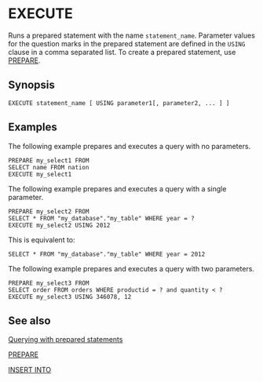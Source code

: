 # EXECUTE<a name="sql-execute"></a>

Runs a prepared statement with the name `statement_name`\. Parameter values for the question marks in the prepared statement are defined in the `USING` clause in a comma separated list\. To create a prepared statement, use [PREPARE](sql-prepare.md)\.

## Synopsis<a name="sql-execute-synopsis"></a>

```
EXECUTE statement_name [ USING parameter1[, parameter2, ... ] ]
```

## Examples<a name="sql-execute-examples"></a>

The following example prepares and executes a query with no parameters\.

```
PREPARE my_select1 FROM 
SELECT name FROM nation 
EXECUTE my_select1
```

The following example prepares and executes a query with a single parameter\.

```
PREPARE my_select2 FROM 
SELECT * FROM "my_database"."my_table" WHERE year = ? 
EXECUTE my_select2 USING 2012
```

This is equivalent to:

```
SELECT * FROM "my_database"."my_table" WHERE year = 2012
```

The following example prepares and executes a query with two parameters\.

```
PREPARE my_select3 FROM 
SELECT order FROM orders WHERE productid = ? and quantity < ? 
EXECUTE my_select3 USING 346078, 12
```

## See also<a name="sql-execute-see-also"></a>

[Querying with prepared statements](querying-with-prepared-statements.md#querying-with-prepared-statements-querying)

[PREPARE](sql-prepare.md)

[INSERT INTO](insert-into.md)
